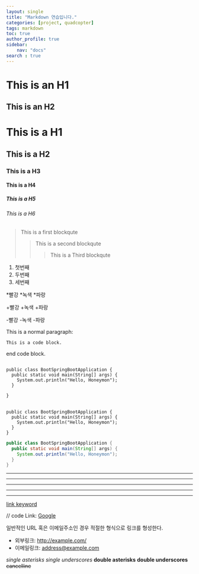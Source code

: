 ```yaml
---
layout: single
title: "Markdown 연습입니다."
categories: [project, quadcopter]
tags: markdown
toc: true
author_profile: true
sidebar:
    nav: "docs"
search : true
---
```

 

This is an H1
=============

This is an H2
-------------

# This is a H1
## This is a H2
### This is a H3
#### This is a H4
##### This is a H5
###### This is a H6

> This is a first blockqute
>> This is a second blockqute
>>>	This is a Third blockqute

1. 첫번째
2. 두번째
3. 세번째

*빨강
  *녹색
    *파랑
	
+빨강
  +녹색
    +파랑
	
-빨강
  -녹색
    -파랑

This is a normal paragraph:

    This is a code block.
    
end code block.	


<pre>
<code>
public class BootSpringBootApplication {
  public static void main(String[] args) {
    System.out.println("Hello, Honeymon");
  }

}
</code>
</pre>

```
public class BootSpringBootApplication {
  public static void main(String[] args) {
    System.out.println("Hello, Honeymon");
  }
}
```

```java
public class BootSpringBootApplication {
  public static void main(String[] args) {
    System.out.println("Hello, Honeymon");
  }
}
```


* * *

***

*****

- - -

---------------------------------------


[link keyword][id]

[id]: URL "Optional Title here"

// code
Link: [Google][googlelink]

[googlelink]: https://google.com "Go google"


일반적인 URL 혹은 이메일주소인 경우 적절한 형식으로 링크를 형성한다.

* 외부링크: <http://example.com/>
* 이메일링크: <address@example.com>

*single asterisks*
_single underscores_
**double asterisks**
__double underscores__
~~cancelline~~

